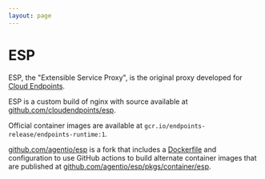 ```yaml
---
layout: page
---
```

# ESP

ESP, the "Extensible Service Proxy", is the original proxy developed for [Cloud Endpoints](/cloud-endpoints).

ESP is a custom build of nginx with source available at [github.com/cloudendpoints/esp](https://github.com/cloudendpoints/esp).

Official container images are available at `gcr.io/endpoints-release/endpoints-runtime:1`.

[github.com/agentio/esp](https://github.com/agentio/esp) is a fork that includes a [Dockerfile](https://github.com/agentio/esp/blob/master/Dockerfile) and configuration to use GitHub actions to build alternate container images that are published at [github.com/agentio/esp/pkgs/container/esp](https://github.com/agentio/esp/pkgs/container/esp).
